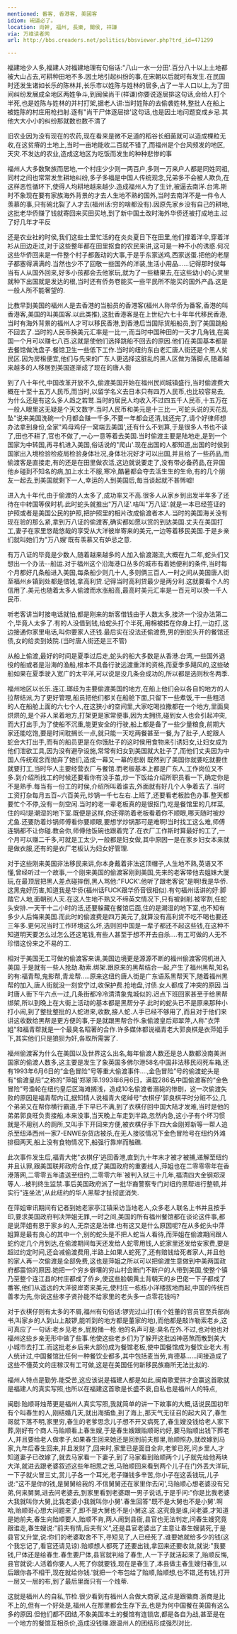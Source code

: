```yaml
---
mentioned: 番客, 香港客, 美國客
idiom: 碗逼必了。
location: 尚幹, 福州, 長樂, 閩侯, 祥謙
via: 万维读者网
url: http://bbs.creaders.net/politics/bbsviewer.php?trd_id=471299

---
```


福建地少人多,福建人对福建地理有句俗话:"八山一水一分田'.百分八十以上土地都被大山占去,可耕种田地不多.因土地引起纠纷的事,在宋朝以后就时有发生.在民国时还发生诸如长乐的陈林并,长乐市以姓陈与姓林的居多,占了一半人口以上,为了田间纠纷发展成全地区两姓争斗,到闽侯尚干(祥谦)你要说逐层排这句话,会给人打个半死,也是姓陈与姓林的并村打架,据老人讲:当时姓陈的去偷袭姓林,整批人在船上被姓陈的村庄用枪扫射.逐有"尚干尸体逐层排'这句话,也是因土地问题变成乡忌.其他大大小小的纠纷那就数也数不清了

旧农业因为没有现在的农药,现在看来是微不足道的稻谷长细菌就可以造成棵粒无收,在这贫瘠的土地上,当时一亩地能收二百就不错了,而福州是个台风频发的地区,天灾.不发达的农业,造成这地区为吃饭而发生的种种悲惨的事

福州人大多数聚族而居地,一个村庄少少则一两百户,多则一万来户人都是同姓同祖,同村之间也常常发生耕地纠纷,多子多福是中国人传统观念,兄弟多不会被人欺负,在这样恶性循环下,使得人均耕地越来越少.造成福州人为了生计,被逼去南洋.台湾.斯时不象现在要有家族海外背景的才去人生地不熟的国外,当时去南洋不是一件令人羡慕的事,只有碗北裂了人才去(福州话:穷的啥都没有).因原先家乡没有自己的耕地,这批老华侨赚了钱就寄回来买田买地,到了新中国土改时海外华侨还被打成地主.过了好几年才平反

还是农业社的时侯,我们这些土里忙活的在炎炎夏日下在田里,他们撑着洋伞,穿着洋衫从田边走过,对于这些整年都在田里抠食的农民来讲,这可是一种不小的诱惑.何况这些华侨回来是一件整个村子都轰动的大事,于是乎东家送鸡,西家送蛋.把他的老屋子都塞得满满的.当然也少不了回敬一些国外的洋装,生活小用品......记得那时侯每当有人从国外回来,好多小孩都会去他家玩,就为了一些糖果去,在这些幼小的心灵里就种下出国就是发达的根,当时还有侨务卷能买一些平民所不能买的国外产品.这是一般人所不能奢望的.

比教早到美国的福州人是去香港的当船员的香港客(福州人称华侨为番客,香港的叫香港客,美国的叫美国客.以此类推),这批香港客是在上世纪六七十年年代移民香港,当时有海外背景的福州人才可以移民香港,到香港后当国际货船船员,到了美国跳船不回去了.当时的人民币换美元汇率是一比一,而当时中国种田的一天才几角钱,在美国一个月可以赚七八百.这就是使他们选择跳船不回去的原因.他们在美国基本都是去餐馆做洗盘子.餐馆卫生一些低下工作.当时的纽约东白老汇唐人街还是个黑人贫民区.因为房租便宜,他们与先来的广东人更选择这脏乱的黑人区做为落脚点,随着越来越多的人移居到美国逐渐成了现在的唐人街

到了八十年代,中国改革开放不久,偷渡美国开始在福州民间城镇盛行,当时偷渡费大概在十至十五万人民币,而当时,以留学名义去日本只有四万人民币,也比较容易去,为什么还是有这么多人趋之若鹫.当时的居民人均收入不过四五千人民币,十五万在一般人眼里这无疑是个天文数字.当时人民币和美元是十三比一,可蛇头说的天花乱坠"说来美国洗碗一个月都会赚一千多,不要一年都会还清,钱还完了,请个好律师想办法拿到身份,全家"鸡母鸡仔一窝端去美国',还有什么不划算,于是很多人书也不读了,田也不耕了,官也不做了,一心一意等着去美国.当时偷渡主要是陆地走,是到一个国家为中转国,再寻机进入美国,俗话说的"爬山'.现在出国的人都知道,出国的时侯到国家出入境检验检疫局检验身体壮况,身体壮况好才可以出国,并且给了一些药品,而偷渡客是直接走,有的还是在田里做农活,这边就说要走了,没有带必备药品,在异国他乡碰到不知名的病,加上水土不服,寒冷,酷暑都会夺去活生生的生命,有的几个朋友一起去,到美国就剩下一人,幸运的人到美国后,每当谈起就不甚悕嘘!

进入九十年代,由于偷渡的人太多了,成功率又不高.很多人从家乡到出发半年多了还待在中转国等侯时机.此时蛇头就推出"万八证'.啥叫"万八证'.就是一本已经签证的护照或者是美国公民的护照,把护照里的相片改成偷渡者本人.当时的美国海关没有现在验的那么紧,拿到万八证的偷渡客,确实都如愿以赏的到达美国.丈夫在美国打工,妻子在家里悠哉悠哉的享受从大洋彼岸寄来的美元,一边等着移民美国.于是乡亲们就叫她们为"万八嫂'既有羡慕又有妒忌之意.

有万八证的毕竟是少数人,随着越来越多的人加入偷渡潮流,大概在九二年,蛇头们又想出一个办法--船运.对于福州这个沿海港口丛多的城市有着她便利的条件,当时每个月都好几条船进入美国,每条船少则几十人,多则俩三百人.一时之间从美国唐人街至福州乡镇到处都是借钱,拿高利贷.记得当时高利贷最少是两分利.这就要看个人的信用了.美元也随着太多人偷渡而水涨船高,最高时美元汇率是一百元可以换一千人民币.

听老客讲当时接电话就怕,都是刚来的新客借钱由于人数太多,接济一个没办法第二个,毕竟人太多了.有的人没借到钱,给蛇头打个半死,用棉被捂在你身上打,一边打,这边接通你家里电话,叫你要家人还钱.最后实在没法还偷渡费,男的到蛇头开的餐馆还债,女的给卖到妓院.(当时唐人街还是三不管)

从船上偷渡,最好的时间是夏季过后走,蛇头的船大多数是从香港.台湾,一些国外退役的船或者是沿海的渔船,根本不具备行驶远渡重洋的资格,而夏季多飓风的,这些破船如果在夏季驶入宽广的太平洋,可以说是没几条会成功的,所以都是选则秋冬两季.

福州地区以长乐.连江.瑯歧为主要偷渡美国的地方,在船上他们会以各自的地方的人拉帮结派,为了更好管理,船员把他们都关在船舱下面,只留下一些煮饭,干一些粗活的人在船舱上面的六七个人,在这狭小的空间里,大家吃喝拉撒都在一个地方,里面臭烘烘的,是个非人呆着地方,打架更是家常便事,因为太拥挤,碰到女人也会引起冲突,而大打出手,为了使船不沉重,能更安全的行驶,船上都是备了一些少量粮食,前期大家还能吃饱,要是时间耽搁长一点,就只能一天吃两餐甚至一餐,为了肚子,人蛇跟人蛇会大打出手,而有的船员更是在你饿肚子的这时侯用食物来引诱妇女,让妇女成为他们泄欲工具,因为没有避孕设施,常常有妇女到美国就大肚子了,而他们丈夫因为中国人传统观念而抛弃了她们,造成一幕又一幕的悲剧
既然到了美国你就要吃就要住就要打工,当时华人主要经营衣厂与餐馆.而老板基本上都是广东人,工作岗位又不多.到介绍所找工的时候还要看你有没手茧,炒一下饭给介绍所职员看一下,确定你是不是熟手.每当有一份工的时侯,介绍所叫着谁去,外面就有好几个人争着去了.当时工资打杂每月五百~六百美元,炒锅一千七左右.上班了,还要看老板脸色办事.整天都要忙个不停,没有一刻空闲.当时的老一辈老板真的是很抠门,吃是餐馆里的几样菜,住的吗!是潮湿的地下室.既便是这样,你还得防着老板看着你不顺眼,哪天随时被炒尤鱼.还要防着炒锅师傅看你要顺眼,要想学炒锅那可是难啊!当时找工这么难,师傅连锅都不让你碰.教会你,师傅他饭碗也跟着完了.在衣厂工作斯时算最好的工了,一个月可以赚二千多,可就是工太少,一般都是妇女做,其中原因一是在家乡妇女本来就是做衣服,还有的是衣厂老板认为妇女好管理.

对于这些刚来美国非法移民来讲,你本身戴着非法这顶帽子,人生地不熟,英语又不懂,曾经听过一个故事,一个刚来美国的偷渡客刚到美国,先来的老客带他去姐妹大厦玩,在最顶层把黑人差点碰摔倒,黑人骂他:"FUCK'.他听了跟老客说"是啊!我是华侨.这黑鬼好历害,知道我是华侨(福州话FUCK跟华侨音很相似).有句福州话讲的好:脚踏它人地,面朝别人天.在这人生地不熟又不缔英文情况下,只有被剥削.被宰割,任蛇头安排.一天干十二小时的活,还要躲藏在餐馆后面,住的是潮湿的地下室,也不知有多少人后悔来美国.而此时的偷渡费是四万美元了,就算没有高利贷不吃不喝也要还三年多.更何况当时工作环境这么坏,选则回中国是一辈子都还不起这些钱,在这种不知道明天要怎么过怎么还这笔钱,有些人甚至于想不开去自杀....有工可做的人无不珍惜这份来之不易的工.

相对于美国无工可做的偷渡客来讲,美国边境更是源源不断的福州偷渡客伺机进入美国.于是就有一些人抢劫.勒索.绑架.跟原来的黑帮结合一起,产生了福州黑帮,知名的有:福青帮,鬼影帮,青龙帮.....原来这纽约唐人街是广东语系黑帮天下,随着福州黑帮的加入,唐人街就没一刻安宁过,收保护费.抢地盘,讨债.女人都成了冲突的原因.当时唐人街下午六点一过,几条街都冷冷清清象鬼城似的.迟点下班回家甚至于给黑帮绑架,所以到晚上在大街上活动的基本都是黑帮分子.此时的蛇头已不是原来那种小打小闹,到了整批整批的人蛇进来,收数,接人蛇.人手已经不够用了,而且对于他们来讲这收数给黑帮是更方便的事,于是就跟黑帮合作.象偷渡皇后郑翠萍,人称"衣萍姐"和福青帮就是一个最臭名昭著的合作.许多媒体都说福青老大郭良棋是衣萍姐手下,其实他们只是狼狈为奸,各取所需罢了.

福州偷渡客为什么在美国以及世界这么出名,每年偷渡人数还是总人数都没南美洲国家的偷渡人数多,这主要是发生了象英国多佛尔港58名中国非法移民闷死车箱,还有1993年6月6日的“金色冒险”号等重大偷渡事件....,金色冒险”号的偷渡蛇头是有“偷渡皇后”之称的“萍姐'郑翠萍.1993年6月6日，满载286名中国偷渡客的“金色冒险”号渔轮在纽约皇后区海滩搁浅，造成10名偷渡者溺毙的惨剧，这一次偷渡失败的原因是福青帮内讧,据知情人说福青大佬绰号"衣棋仔'郭良棋平时分赃不公,几个弟弟又在帮你横行霸道,手下早已不满,到了衣棋仔回中国大陆才发难,当时是他的弟弟郭良旺负责接船,本来没事,当天晚上车走到半路,忽然内急,这小子有个坏习惯就是不用别人的厕所,又叫手下开回来方便,被衣棋仔手下四大金刚郑新等一帮人追杀至纽泽西州一家7-ENWE杂货店被杀,在无人接驳情况下金色冒险号在纽约外滩排徊两天,船上没有食物情况下,船强行靠岸而触礁.

此次事件发生后,福青大佬"衣棋仔'逃回香港,直到九十年末才被才被捕,递解至纽约并且认罪,跟美国联邦政府合作,成了美国政府的重要线人,萍姐也在二零零零年在香港落网,二零零五年遣送至纽约,二零零六年`被判入狱三十几年,福清四大金钢郑深等人...被判终生监禁.事后美国政府派了一批华裔警察专门对纽约黑帮进行整顿,并实行"连坐法',从此纽约的华人黑帮才扯彻底消失.

在萍姐审讯期间有记者到她老家亭江镇采访当地老人,众多老人联名上书并且按手印,要求美国政府判决萍姐无罪,一时之间,美国的所有福州餐馆都在谈论这件事,都是说萍姐有恩于家乡的人,无奈这是法律.也有这又是什么原因呢?在从多蛇头中萍姐算是最有良心的其中一个,别的蛇头是不把人蛇当人看待,而萍姐在偷渡期间跟人蛇约定几个月到达,在偷渡期间每天还发给人蛇零用钱,人蛇家里还发给安家费,要是超过约定时间,还会减偷渡费用,半路上如果人蛇死了,还有赔钱给死者家人,并且他的家人再一次偷渡是全部免费,这也是萍姐之所以可以把偷渡生意做到中美两国政府都震惊的原因.她把一个穷乡僻壤的穷山村会断门不断户的人带到美国,使整个镇乃至整个连江县的村庄都成了侨乡,使这些脸朝黄土背朝天的乡巴佬一下子都成了番客,他们从遥远的大洋彼岸寄来美元,使村庄一栋栋小洋楼拔地而起,中国的传统百善孝为先,你说这些孝子贤孙能不给家里的老头多一点零花钱吗?

对于衣棋仔则有太多的不屑,福州有句俗话:锣兜过山打(有个姓董的官员官至兵部尚书,叫家乡的人到山上敲锣,能听到的地方都是董家的地),而他都是敲诈勒索老乡,这可真应了一句话:老乡见老乡,屁股捅一枪.他的名声可是:臭名在外.不过,也对他也对福州这些乡亲无形中做了些事.他使这些老乡们为了躲开这批凶神恶煞而散到美大小城市去打工.而这批老乡后来大部份成为餐馆老板,使中国餐馆成为餐饮业老大.有人统计过,中国餐馆比任何一种餐饮业都多,其中包括麦当劳,肯德基......间接造成了这些不懂英文的庄稼汉有工可做,这是在美国任何新移民族裔所无法比拟的.

福州人特点是勤劳.能受苦,这应该说是福建人都是如此,闽南歌爱拼才会赢这首歌就是福建人的真实写照,也所以在福建这首歌是长盛不衰,自私也是福州人的特点,

闽剧:贻顺哥烛蒂更是福州人真实写照,我就简单的讲一下故事的大概,话说民国初年有个叫春生的人,刚结婚几天,就出海捕鱼,到了海上,那天气无征召的起大风了,春生哥就下落不明,家里穷,春生的老爹思念儿子想不开又病死了,春生嫂没钱给老人家下葬,刚好有个商人马贻顺看上春生嫂,于是春生嫂跟贻顺哥约好,要马贻顺出钱下葬老人,并且要给老人做孝子,如果春生回来她还是回到前夫那里,贻顺照办,就改嫁到马家,九年后春生回来,并且发财了,回来时,家里已是面目全非,老爹已死,问乡里人,才知道妻子已改嫁了,就去马家看一下妻子,到了马家看到贻顺两个儿子就先给他两块大洋,就进去跟老婆叙述这些年相思之苦,马贻顺回来看到两个儿子在门外丢大洋玩,一下子就火冒三丈,赏儿子各一个耳光,老子赚钱多辛苦,你小子在这丢钱玩,儿子说:"这不是你的钱,是舅舅给我的.不信舅舅还在家里你去问',马贻顺心想老婆没有兄弟,何来舅舅,进去问老婆去,到家里看到老婆跟一男子说话,于是乎问:"你是比我老婆大我就叫你大舅,比我老婆小我就叫你小舅'.春生回答"既不是大舅也不是小舅'.啊哈,贻顺哥心想大问题来了,即不是大舅也不是小舅这.这.这究竟是谁,问老婆,才知道是她前夫,春生向贻顺要人,贻顺不肯,两人闹到县衙,县官也无法判定,问春生嫂究竟跟谁走,春生嫂说:"前夫有情,后夫有义",还是县官老婆出了主意让春生嫂装死,于是县官又升堂,说:你们的老婆取舍不下,寻短见了,人已经死了.谁要她就给多少的钱(这个我忘记了,看官还请见谅).贻顺想人都死了还要出钱,拿回来还要收敛,就说:"我要钱,尸体还是给春生.春生要尸体,县官就判给了春生,人一下子就活起来了,贻顺反悔,县官就说:人活着你要人,人死了你就要钱,现在是春生了,本县做主春生嫂归春生,以后跟你各不相干,现在就给你钱.'就把一个布包给了贻顺,贻顺想,也不错,还有钱,打开一层又一层的布,到了最后里面只有一个烛蒂.

这就是福州人的自私,节检.很少看到有福州人合做大商家,这点是跟徽商.浙商是比不上的,但有一个好处是,福州人在那里都会生存下去,也是为何中国餐在美国有这么多的原因.但他们都不团结,不象美国本土的餐馆有连锁店,都是各自为战,甚至是在一个地方的餐馆互相杀价,造成没钱赚.跟温州人的团结形成强烈对比.
